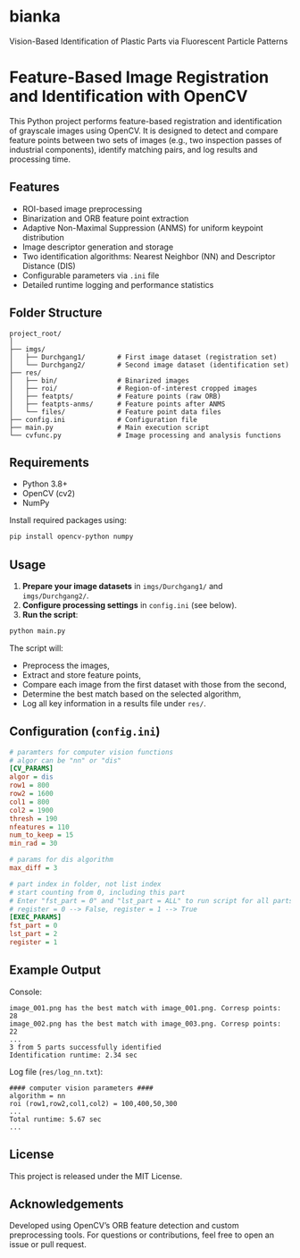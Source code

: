 # bianka
Vision-Based Identification of Plastic Parts via Fluorescent Particle Patterns
# Feature-Based Image Registration and Identification with OpenCV

This Python project performs feature-based registration and identification of grayscale images using OpenCV. It is designed to detect and compare feature points between two sets of images (e.g., two inspection passes of industrial components), identify matching pairs, and log results and processing time.

## Features

- ROI-based image preprocessing
- Binarization and ORB feature point extraction
- Adaptive Non-Maximal Suppression (ANMS) for uniform keypoint distribution
- Image descriptor generation and storage
- Two identification algorithms: Nearest Neighbor (NN) and Descriptor Distance (DIS)
- Configurable parameters via `.ini` file
- Detailed runtime logging and performance statistics

## Folder Structure

```
project_root/
│
├── imgs/
│   ├── Durchgang1/        # First image dataset (registration set)
│   └── Durchgang2/        # Second image dataset (identification set)
├── res/
│   ├── bin/               # Binarized images
│   ├── roi/               # Region-of-interest cropped images
│   ├── featpts/           # Feature points (raw ORB)
│   ├── featpts-anms/      # Feature points after ANMS
│   └── files/             # Feature point data files
├── config.ini             # Configuration file
├── main.py                # Main execution script
└── cvfunc.py              # Image processing and analysis functions
```

## Requirements

- Python 3.8+
- OpenCV (cv2)
- NumPy

Install required packages using:

```bash
pip install opencv-python numpy
```

## Usage

1. **Prepare your image datasets** in `imgs/Durchgang1/` and `imgs/Durchgang2/`.
2. **Configure processing settings** in `config.ini` (see below).
3. **Run the script**:

```bash
python main.py
```

The script will:
- Preprocess the images,
- Extract and store feature points,
- Compare each image from the first dataset with those from the second,
- Determine the best match based on the selected algorithm,
- Log all key information in a results file under `res/`.

## Configuration (`config.ini`)

```ini
# paramters for computer vision functions
# algor can be "nn" or "dis"
[CV_PARAMS]
algor = dis
row1 = 800
row2 = 1600
col1 = 800
col2 = 1900
thresh = 190
nfeatures = 110
num_to_keep = 15
min_rad = 30

# params for dis algorithm
max_diff = 3

# part index in folder, not list index
# start counting from 0, including this part
# Enter "fst_part = 0" and "lst_part = ALL" to run script for all parts
# register = 0 --> False, register = 1 --> True
[EXEC_PARAMS]
fst_part = 0
lst_part = 2
register = 1

```

## Example Output

Console:
```
image_001.png has the best match with image_001.png. Corresp points: 28
image_002.png has the best match with image_003.png. Corresp points: 22
...
3 from 5 parts successfully identified
Identification runtime: 2.34 sec
```

Log file (`res/log_nn.txt`):
```
#### computer vision parameters ####
algorithm = nn
roi (row1,row2,col1,col2) = 100,400,50,300
...
Total runtime: 5.67 sec
...
```

## License

This project is released under the MIT License.

## Acknowledgements

Developed using OpenCV’s ORB feature detection and custom preprocessing tools. For questions or contributions, feel free to open an issue or pull request.
